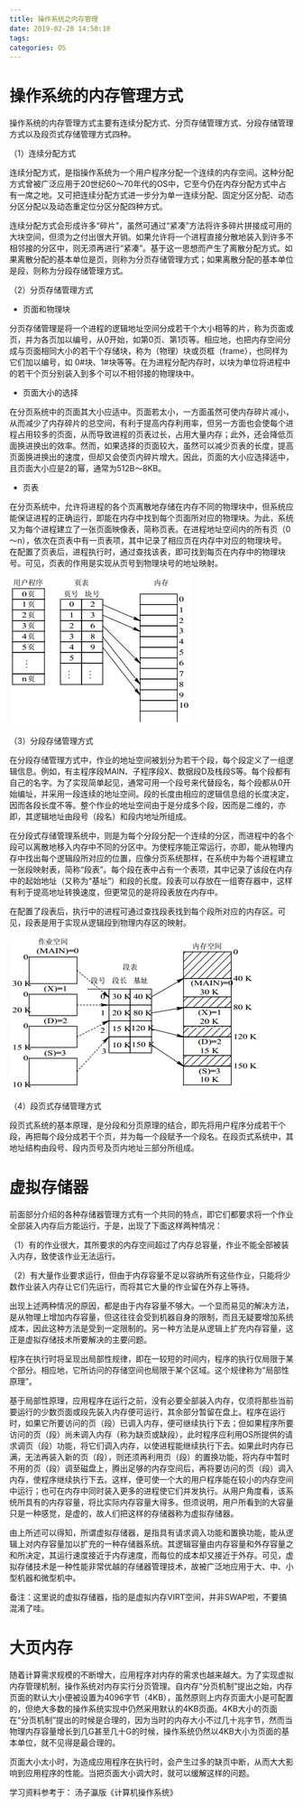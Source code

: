 ```yaml
---
title: 操作系统之内存管理
date: 2019-02-20 14:50:10
tags:
categories: OS
---
```


# 操作系统的内存管理方式

操作系统的内存管理方式主要有连续分配方式、分页存储管理方式、分段存储管理方式以及段页式存储管理方式四种。

（1）连续分配方式

连续分配方式，是指操作系统为一个用户程序分配一个连续的内存空间。这种分配方式曾被广泛应用于20世纪60～70年代的OS中，它至今仍在内存分配方式中占有一席之地。又可把连续分配方式进一步分为单一连续分配、固定分区分配、动态分区分配以及动态重定位分区分配四种方式。

连续分配方式会形成许多“碎片”，虽然可通过“紧凑”方法将许多碎片拼接成可用的大块空间，但须为之付出很大开销。如果允许将一个进程直接分散地装入到许多不相邻接的分区中，则无须再进行“紧凑”。基于这一思想而产生了离散分配方式。如果离散分配的基本单位是页，则称为分页存储管理方式；如果离散分配的基本单位是段，则称为分段存储管理方式。

（2）分页存储管理方式

+ 页面和物理块

分页存储管理是将一个进程的逻辑地址空间分成若干个大小相等的片，称为页面或页，并为各页加以编号，从0开始，如第0页、第1页等。相应地，也把内存空间分成与页面相同大小的若干个存储块，称为（物理）块或页框（frame），也同样为它们加以编号，如 0#块、1#块等等。在为进程分配内存时，以块为单位将进程中的若干个页分别装入到多个可以不相邻接的物理块中。

+ 页面大小的选择

在分页系统中的页面其大小应适中。页面若太小，一方面虽然可使内存碎片减小，从而减少了内存碎片的总空间，有利于提高内存利用率，但另一方面也会使每个进程占用较多的页面，从而导致进程的页表过长，占用大量内存；此外，还会降低页面换进换出的效率。然而，如果选择的页面较大，虽然可以减少页表的长度，提高页面换进换出的速度，但却又会使页内碎片增大。因此，页面的大小应选择适中，且页面大小应是2的幂，通常为512B～8KB。

+ 页表

在分页系统中，允许将进程的各个页离散地存储在内存不同的物理块中，但系统应能保证进程的正确运行，即能在内存中找到每个页面所对应的物理块。为此，系统又为每个进程建立了一张页面映像表，简称页表。在进程地址空间内的所有页（0～n），依次在页表中有一页表项，其中记录了相应页在内存中对应的物理块号。在配置了页表后，进程执行时，通过查找该表，即可找到每页在内存中的物理块号。可见，页表的作用是实现从页号到物理块号的地址映射。

![](/images/os_mem_1_1.png)

（3）分段存储管理方式

在分段存储管理方式中，作业的地址空间被划分为若干个段，每个段定义了一组逻辑信息。例如，有主程序段MAIN、子程序段X、数据段D及栈段S等。每个段都有自己的名字。为了实现简单起见，通常可用一个段号来代替段名，每个段都从0开始编址，并采用一段连续的地址空间。段的长度由相应的逻辑信息组的长度决定，因而各段长度不等。整个作业的地址空间由于是分成多个段，因而是二维的，亦即，其逻辑地址由段号（段名）和段内地址所组成。

在分段式存储管理系统中，则是为每个分段分配一个连续的分区，而进程中的各个段可以离散地移入内存中不同的分区中。为使程序能正常运行，亦即，能从物理内存中找出每个逻辑段所对应的位置，应像分页系统那样，在系统中为每个进程建立一张段映射表，简称“段表”。每个段在表中占有一个表项，其中记录了该段在内存中的起始地址（又称为“基址”）和段的长度。段表可以存放在一组寄存器中，这样有利于提高地址转换速度，但更常见的是将段表放在内存中。

在配置了段表后，执行中的进程可通过查找段表找到每个段所对应的内存区。可见，段表是用于实现从逻辑段到物理内存区的映射。

![](/images/os_mem_1_2.png)

（4）段页式存储管理方式

段页式系统的基本原理，是分段和分页原理的结合，即先将用户程序分成若干个段，再把每个段分成若干个页，并为每一个段赋予一个段名。在段页式系统中，其地址结构由段号、段内页号及页内地址三部分所组成。

# 虚拟存储器

前面部分介绍的各种存储器管理方式有一个共同的特点，即它们都要求将一个作业全部装入内存后方能运行，于是，出现了下面这样两种情况：

（1）有的作业很大，其所要求的内存空间超过了内存总容量，作业不能全部被装入内存，致使该作业无法运行。

（2）有大量作业要求运行，但由于内存容量不足以容纳所有这些作业，只能将少数作业装入内存让它们先运行，而将其它大量的作业留在外存上等待。

出现上述两种情况的原因，都是由于内存容量不够大。一个显而易见的解决方法，是从物理上增加内存容量，但这往往会受到机器自身的限制，而且无疑要增加系统成本，因此这种方法是受到一定限制的。另一种方法是从逻辑上扩充内存容量，这正是虚拟存储技术所要解决的主要问题。

程序在执行时将呈现出局部性规律，即在一较短的时间内，程序的执行仅局限于某个部分。相应地，它所访问的存储空间也局限于某个区域。这个规律称为“局部性原理”。

基于局部性原理，应用程序在运行之前，没有必要全部装入内存，仅须将那些当前要运行的少数页面或段先装入内存便可运行，其余部分暂留在盘上。程序在运行时，如果它所要访问的页（段）已调入内存，便可继续执行下去；但如果程序所要访问的页（段）尚未调入内存（称为缺页或缺段），此时程序应利用OS所提供的请求调页（段）功能，将它们调入内存，以使进程能继续执行下去。如果此时内存已满，无法再装入新的页（段），则还须再利用页（段）的置换功能，将内存中暂时不用的页（段）调至磁盘上，腾出足够的内存空间后，再将要访问的页（段）调入内存，使程序继续执行下去。这样，便可使一个大的用户程序能在较小的内存空间中运行；也可在内存中同时装入更多的进程使它们并发执行。从用户角度看，该系统所具有的内存容量，将比实际内存容量大得多。但须说明，用户所看到的大容量只是一种感觉，是虚的，故人们把这样的存储器称为虚拟存储器。

由上所述可以得知，所谓虚拟存储器，是指具有请求调入功能和置换功能，能从逻辑上对内存容量加以扩充的一种存储器系统。其逻辑容量由内存容量和外存容量之和所决定，其运行速度接近于内存速度，而每位的成本却又接近于外存。可见，虚拟存储技术是一种性能非常优越的存储器管理技术，故被广泛地应用于大、中、小型机器和微型机中。

备注：这里说的虚拟存储器，指的是虚拟内存VIRT空间，并非SWAP啦，不要搞混淆了哇。

# 大页内存

随着计算需求规模的不断增大，应用程序对内存的需求也越来越大。为了实现虚拟内存管理机制，操作系统对内存实行分页管理。自内存“分页机制”提出之始，内存页面的默认大小便被设置为4096字节（4KB），虽然原则上内存页面大小是可配置的，但绝大多数的操作系统实现中仍然采用默认的4KB页面。4KB大小的页面在“分页机制”提出的时候是合理的，因为当时的内存大小不过几十兆字节，然而当物理内存容量增长到几G甚至几十G的时候，操作系统仍然以4KB大小为页面的基本单位，就不见得是最合理的。

页面大小太小时，为造成应用程序在执行时，会产生过多的缺页中断，从而大大影响到应用程序的性能。当把页面大小调大时，就可以缓解这样的问题。

学习资料参考于：
汤子瀛版《计算机操作系统》
